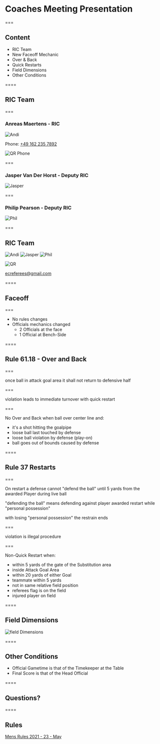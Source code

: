 # Coaches Meeting Presentation

===

## Content

* RIC Team
* New Faceoff Mechanic
* Over & Back
* Quick Restarts
* Field Dimensions
* Other Conditions

====

## RIC Team

===

### Anreas Maertens - RIC

![Andi](img/andi.jpg) <!-- .element: class="teampic" -->

Phone: [+49 162 235 7892](phone:+491622357892)

![QR Phone](img/qr-code-phone-andi.png) <!-- .element: class="teampic" -->

===

### Jasper Van Der Horst - Deputy RIC

![Jasper](img/jasper.png) <!-- .element: class="teampic" -->

===

### Philip Pearson - Deputy RIC

![Phil](img/phil.jpeg) <!-- .element: class="teampic" -->

===

## RIC Team

![Andi](img/andi.jpg) <!-- .element: class="teampic" -->
![Jasper](img/jasper.png) <!-- .element: class="teampic" -->
![Phil](img/phil.jpeg) <!-- .element: class="teampic" -->

![QR](img/qr-code-mail.png) <!-- .element: class="teampic" -->

ecreferees@gmail.com


====

## Faceoff

===

* No rules changes
* Officials mechanics changed <!-- .element: class="fragment" -->
    * 2 Officials at the face <!-- .element: class="fragment" -->
    * 1 Official at Bench-Side <!-- .element: class="fragment" -->

====

## Rule 61.18 - Over and Back

===

once ball in attack goal area it shall not return to defensive half

===

violation leads to immediate turnover with quick restart

===

No Over and Back when ball over center line and:
+ it's a shot hitting the goalpipe <!-- .element: class="fragment" -->
+ loose ball last touched by defense <!-- .element: class="fragment" -->
+ loose ball violation by defense (play-on) <!-- .element: class="fragment" -->
+ ball goes out of bounds caused by defense <!-- .element: class="fragment" -->

====

## Rule 37 Restarts

===

On restart a defense cannot "defend the ball" until 5 yards from the awarded Player during live ball

"defending the ball" means defending against player awarded restart while "personal possession" <!-- .element: class="fragment" -->

with losing "personal possession" the restrain ends <!-- .element: class="fragment" -->

===

violation is illegal procedure

===

Non-Quick Restart when:

+ within 5 yards of the gate of the Substitution area <!-- .element: class="fragment" -->
+ inside Attack Goal Area <!-- .element: class="fragment" -->
+ within 20 yards of either Goal <!-- .element: class="fragment" -->
+ teammate within 5 yards <!-- .element: class="fragment" -->
+ not in same relative field position <!-- .element: class="fragment" -->
+ referees flag is on the field <!-- .element: class="fragment" -->
+ injured player on field <!-- .element: class="fragment" -->

====

## Field Dimensions
![field Dimensions](img/fields.jpeg)

====

## Other Conditions

* Official Gametime is that of the Timekeeper at the Table <!-- .element: class="fragment" -->
* Final Score is that of the Head Official <!-- .element: class="fragment" -->

====

## Questions?

====

## Rules

[Mens Rules 2021 - 23 - May](https://d13mgad1aost97.cloudfront.net/2021/05/Mens-Rules-2021-23-May-2021-V1.0-1.pdf)